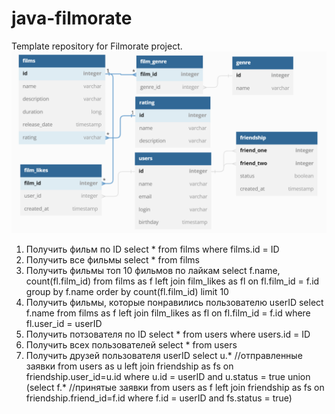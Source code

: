 # java-filmorate
Template repository for Filmorate project.
![ER DIAG](diagram.png)

1. Получить фильм по ID
select * 
from films
where films.id = ID
2. Получить все фильмы
select * 
from films
3. Получить фильмы топ 10 фильмов по лайкам
select  f.name, count(fl.film_id)
from films as f
left join film_likes as fl on fl.film_id = f.id
group by f.name
order by count(fl.film_id)
limit 10
4. Получить фильмы, которые понравились пользователю userID
select  f.name
from films as f
left join film_likes as fl on fl.film_id = f.id
where fl.user_id = userID
5. Получить потзователя по ID
select * 
from users
where users.id = ID
6. Получить всех пользователей
select *
from users
7. Получить друзей пользователя userID
select u.*  //отправленные заявки
from users as u
left join friendship as fs on  friendship.user_id=u.id
where u.id = userID and u.status = true
union
(select f.* //принятые заявки
from users as f
left join friendship as fs on  friendship.friend_id=f.id
where f.id = userID and fs.status = true)

